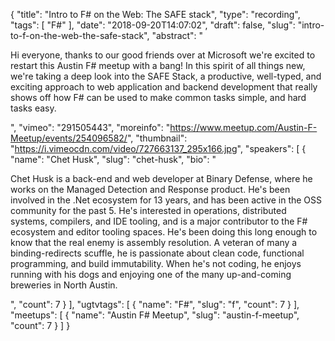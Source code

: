 {
  "title": "Intro to F# on the Web: The SAFE stack",
  "type": "recording",
  "tags": [
    "F#"
  ],
  "date": "2018-09-20T14:07:02",
  "draft": false,
  "slug": "intro-to-f-on-the-web-the-safe-stack",
  "abstract": "<p>Hi everyone, thanks to our good friends over at Microsoft we're excited to restart this Austin F# meetup with a bang! In this spirit of all things new, we're taking a deep look into the SAFE Stack, a productive, well-typed, and exciting approach to web application and backend development that really shows off how F# can be used to make common tasks simple, and hard tasks easy.</p>",
  "vimeo": "291505443",
  "moreinfo": "https://www.meetup.com/Austin-F-Meetup/events/254096582/",
  "thumbnail": "https://i.vimeocdn.com/video/727663137_295x166.jpg",
  "speakers": [
    {
      "name": "Chet Husk",
      "slug": "chet-husk",
      "bio": "<p>Chet Husk is a back-end and web developer at Binary Defense, where he works on the Managed Detection and Response product. He's been involved in the .Net ecosystem for 13 years, and has been active in the OSS community for the past 5. He's interested in operations, distributed systems, compilers, and IDE tooling, and is a major contributor to the F# ecosystem and editor tooling spaces. He's been doing this long enough to know that the real enemy is assembly resolution. A veteran of many a binding-redirects scuffle, he is passionate about clean code, functional programming, and build immutability. When he's not coding, he enjoys running with his dogs and enjoying one of the many up-and-coming breweries in North Austin.</p>",
      "count": 7
    }
  ],
  "ugtvtags": [
    {
      "name": "F#",
      "slug": "f",
      "count": 7
    }
  ],
  "meetups": [
    {
      "name": "Austin F# Meetup",
      "slug": "austin-f-meetup",
      "count": 7
    }
  ]
}